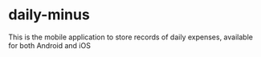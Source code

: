 # daily-minus
This is the mobile application to store records of daily expenses, available for both Android and iOS
